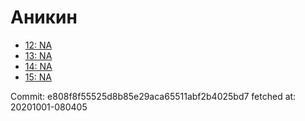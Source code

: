 # Аникин
- [12: NA](12.md)
- [13: NA](13.md)
- [14: NA](14.md)
- [15: NA](15.md)

Commit: e808f8f55525d8b85e29aca65511abf2b4025bd7
 fetched at: 20201001-080405
